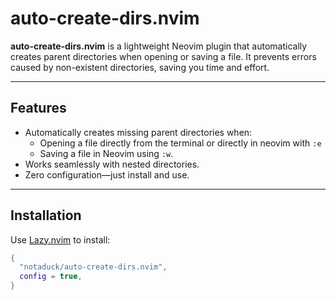 # auto-create-dirs.nvim

**auto-create-dirs.nvim** is a lightweight Neovim plugin that automatically creates parent directories when opening or saving a file. It prevents errors caused by non-existent directories, saving you time and effort.

---

## Features

- Automatically creates missing parent directories when:
  - Opening a file directly from the terminal or directly in neovim with `:e`
  - Saving a file in Neovim using `:w`.
- Works seamlessly with nested directories.
- Zero configuration—just install and use.

---

## Installation

Use [Lazy.nvim](https://github.com/folke/lazy.nvim) to install:

```lua
{
  "notaduck/auto-create-dirs.nvim",
  config = true,
}
